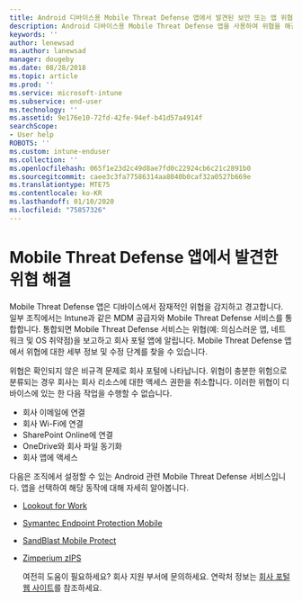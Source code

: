 ```yaml
---
title: Android 디바이스용 Mobile Threat Defense 앱에서 발견된 보안 또는 앱 위협 해결
description: Android 디바이스용 Mobile Threat Defense 앱을 사용하여 위협을 해결하는 방법에 대해 알아봅니다.
keywords: ''
author: lenewsad
ms.author: lanewsad
manager: dougeby
ms.date: 08/28/2018
ms.topic: article
ms.prod: ''
ms.service: microsoft-intune
ms.subservice: end-user
ms.technology: ''
ms.assetid: 9e176e10-72fd-42fe-94ef-b41d57a4914f
searchScope:
- User help
ROBOTS: ''
ms.custom: intune-enduser
ms.collection: ''
ms.openlocfilehash: 065f1e23d2c49d8ae7fd0c22924cb6c21c2891b0
ms.sourcegitcommit: caee3c3fa77586314aa8040b0caf32a0527b669e
ms.translationtype: MTE75
ms.contentlocale: ko-KR
ms.lasthandoff: 01/10/2020
ms.locfileid: "75857326"
---
```

# <a name="resolve-a-threat-found-by-a-mobile-threat-defense-app"></a>Mobile Threat Defense 앱에서 발견한 위협 해결

Mobile Threat Defense 앱은 디바이스에서 잠재적인 위협을 감지하고 경고합니다. 일부 조직에서는 Intune과 같은 MDM 공급자와 Mobile Threat Defense 서비스를 통합합니다. 통합되면 Mobile Threat Defense 서비스는 위협(예: 의심스러운 앱, 네트워크 및 OS 취약점)을 보고하고 회사 포털 앱에 알립니다. Mobile Threat Defense 앱에서 위협에 대한 세부 정보 및 수정 단계를 찾을 수 있습니다.

위협은 확인되지 않은 비규격 문제로 회사 포털에 나타납니다. 위협이 충분한 위험으로 분류되는 경우 회사는 회사 리소스에 대한 액세스 권한을 취소합니다. 이러한 위협이 디바이스에 있는 한 다음 작업을 수행할 수 없습니다.  

* 회사 이메일에 연결
* 회사 Wi-Fi에 연결
* SharePoint Online에 연결
* OneDrive와 회사 파일 동기화
* 회사 앱에 액세스

다음은 조직에서 설정할 수 있는 Android 관련 Mobile Threat Defense 서비스입니다. 앱을 선택하여 해당 동작에 대해 자세히 알아봅니다.  

* [Lookout for Work](you-need-to-resolve-a-threat-found-by-lookout-for-work-android.md)
* [Symantec Endpoint Protection Mobile](you-need-to-resolve-a-threat-found-by-skycure-android.md)
* [SandBlast Mobile Protect](you-need-to-resolve-a-threat-found-by-checkpoint-android.md)
* [Zimperium zIPS](you-need-to-resolve-a-threat-found-by-zips-android.md)  

  여전히 도움이 필요하세요? 회사 지원 부서에 문의하세요. 연락처 정보는 [회사 포털 웹 사이트](https://go.microsoft.com/fwlink/?linkid=2010980)를 참조하세요.  


